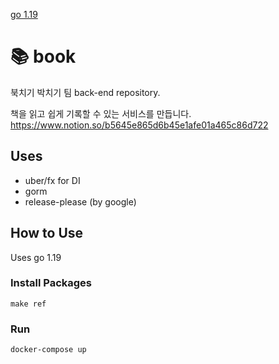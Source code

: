 [go 1.19](https://img.shields.io/badge/golang-1.19-blue)

# 📚 book

북치기 박치기 팀 back-end repository.

책을 읽고 쉽게 기록할 수 있는 서비스를 만듭니다.
https://www.notion.so/b5645e865d6b45e1afe01a465c86d722

## Uses

- uber/fx for DI
- gorm
- release-please (by google)

## How to Use

Uses go 1.19

### Install Packages

```
make ref
```

### Run

```
docker-compose up
```
